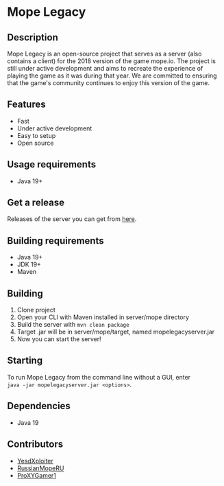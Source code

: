 # Mope Legacy

## Description

Mope Legacy is an open-source project that serves as a server (also contains a client) for the 2018 version of the game mope.io. The project is still under active development and aims to recreate the experience of playing the game as it was during that year. We are committed to ensuring that the game's community continues to enjoy this version of the game.

## Features

* Fast
* Under active development
* Easy to setup
* Open source

## Usage requirements

* Java 19+

## Get a release

Releases of the server you can get from [here](https://github.com/YesdXploiter/mope-legacy/releases).

## Building requirements

* Java 19+
* JDK 19+
* Maven

## Building

1. Clone project
2. Open your CLI with Maven installed in server/mope directory
3. Build the server with `mvn clean package`
4. Target .jar will be in server/mope/target, named mopelegacyserver.jar
5. Now you can start the server!

## Starting
To run Mope Legacy from the command line without a GUI, enter  
`java -jar mopelegacyserver.jar <options>`.

## Dependencies

* Java 19

## Contributors
* [YesdXploiter](https://github.com/YesdXploiter)
* [RussianMopeRU](https://github.com/RussianMopeRU)
* [ProXYGamer1](https://github.com/ProXYGamer1)
